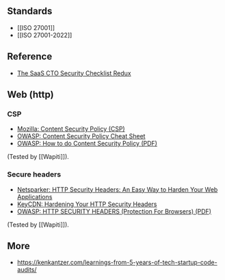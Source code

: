 ## Standards

- [[ISO 27001]]
- [[ISO 27001-2022]]

## Reference

- [The SaaS CTO Security Checklist Redux](https://www.goldfiglabs.com/guide/saas-cto-security-checklist/)

## Web (http)

### CSP

- [Mozilla: Content Security Policy (CSP)](https://developer.mozilla.org/en-US/docs/Web/HTTP/CSP)
- [OWASP: Content Security Policy Cheat Sheet](https://cheatsheetseries.owasp.org/cheatsheets/Content_Security_Policy_Cheat_Sheet.html)
- [OWASP: How to do Content Security Policy (PDF)](https://owasp.org/www-pdf-archive/2019-02-22_-_How_do_I_Content_Security_Policy_-_Print.pdf)

(Tested by [[Wapiti]]).

### Secure headers

- [Netsparker: HTTP Security Headers: An Easy Way to Harden Your Web Applications](https://www.netsparker.com/blog/web-security/http-security-headers/)
- [KeyCDN: Hardening Your HTTP Security Headers](https://www.keycdn.com/blog/http-security-headers)
- [OWASP: HTTP SECURITY HEADERS (Protection For Browsers) (PDF)](https://owasp.org/www-chapter-ghana/assets/slides/HTTP_Header_Security.pdf)

(Tested by [[Wapiti]]).

## More

- https://kenkantzer.com/learnings-from-5-years-of-tech-startup-code-audits/
